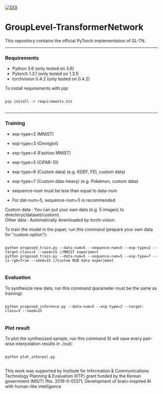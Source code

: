 [![DOI](https://zenodo.org/badge/271458199.svg)](https://zenodo.org/badge/latestdoi/271458199)

# GroupLevel-TransformerNetwork

This repository contains the official PyTorch implementation of GL-TN.



*****

### Requirements
* Python 3.6 (only tested on 3.6)
* Pytorch 1.3.1 (only tested on 1.3.1)
* torchvision 0.4.2 (only tested on 0.4.2)

To install requirements with pip:
<pre>
<code>
pip install -r requirements.txt
</code>
</pre>

*****

### Training
* exp-type=2 (MNIST)
* exp-type=3 (Omniglot)
* exp-type=4 (Fashion MNIST)
* exp-type=5 (CIFAR-10)
* exp-type=6 (Custom data)  (e.g. KDEF, FEI, custom data)
* exp-type=7 (Custom data-heavy)  (e.g. Pokémon, custom data)

* sequence-num must be less than equal to data-num
* For dat-num=5, sequence-num=5 is recommended.

Custom data : You can put your own data (e.g. 5 images) to directory(/dataset/custom).</br>
Other data  : Automatically downloaded by torch-vision.

To train the model in the paper, run this command (prepare your own data for "custom option"):
<pre>
<code>
python proposed_train.py --data-num=5 --sequence-num=5 --exp-type=2 --target-class=3 --seed=15 //MNIST experiment
python proposed_train.py --data-num=5 --sequence-num=5 --exp-type=7 --is-rgb=True --seed=15 //Custom RGB data experiment
</code>
</pre>


### Evaluation

To synthesize new data, run this command (parameter must be the same as training):

<pre>
<code>
python proposed_inference.py --data-num=5 --exp-type=2 --target-class=3 --seed=15
</code>
</pre>

### Plot result

To plot the synthesized sample, run this command (It will save every pair-wise interpolation results in ./out):

<pre>
<code>
python plot_interpol.py
</code>
</pre>


This work was supported by Institute for Information & Communications Technology Planning & Evaluation (IITP) grant funded by the Korean government (MSIT) (No. 2019-0-01371, Development of brain-inspired AI with human-like intelligence



